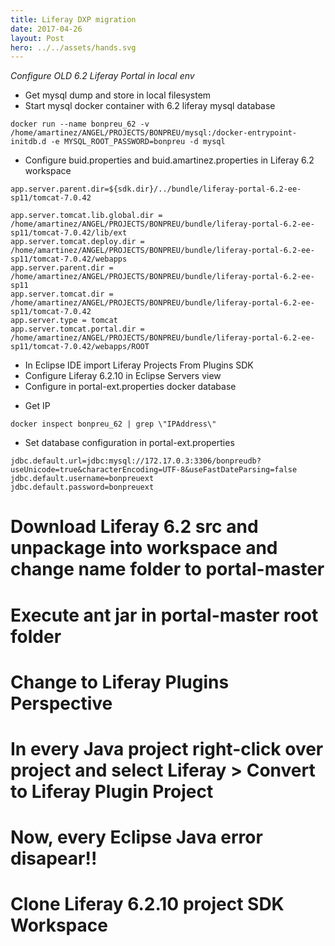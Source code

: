 ```yaml
---
title: Liferay DXP migration
date: 2017-04-26
layout: Post
hero: ../../assets/hands.svg
---
```


*Configure OLD 6.2 Liferay Portal in local env*

* Get mysql dump and store in local filesystem
* Start mysql docker container with 6.2 liferay mysql database

```shell
docker run --name bonpreu_62 -v /home/amartinez/ANGEL/PROJECTS/BONPREU/mysql:/docker-entrypoint-initdb.d -e MYSQL_ROOT_PASSWORD=bonpreu -d mysql
```

* Configure buid.properties and buid.amartinez.properties in Liferay 6.2 workspace 

```
app.server.parent.dir=${sdk.dir}/../bundle/liferay-portal-6.2-ee-sp11/tomcat-7.0.42
```

```
app.server.tomcat.lib.global.dir = /home/amartinez/ANGEL/PROJECTS/BONPREU/bundle/liferay-portal-6.2-ee-sp11/tomcat-7.0.42/lib/ext
app.server.tomcat.deploy.dir = /home/amartinez/ANGEL/PROJECTS/BONPREU/bundle/liferay-portal-6.2-ee-sp11/tomcat-7.0.42/webapps
app.server.parent.dir = /home/amartinez/ANGEL/PROJECTS/BONPREU/bundle/liferay-portal-6.2-ee-sp11
app.server.tomcat.dir = /home/amartinez/ANGEL/PROJECTS/BONPREU/bundle/liferay-portal-6.2-ee-sp11/tomcat-7.0.42
app.server.type = tomcat
app.server.tomcat.portal.dir = /home/amartinez/ANGEL/PROJECTS/BONPREU/bundle/liferay-portal-6.2-ee-sp11/tomcat-7.0.42/webapps/ROOT
```

* In Eclipse IDE import Liferay Projects From Plugins SDK
* Configure Liferay 6.2.10 in Eclipse Servers view
* Configure in portal-ext.properties docker database

- Get IP
```shell
docker inspect bonpreu_62 | grep \"IPAddress\"
```

- Set database configuration in portal-ext.properties
```
jdbc.default.url=jdbc:mysql://172.17.0.3:3306/bonpreudb?useUnicode=true&characterEncoding=UTF-8&useFastDateParsing=false
jdbc.default.username=bonpreuext
jdbc.default.password=bonpreuext
```
# Download Liferay 6.2 src and unpackage into workspace and change name folder to portal-master
# Execute ant jar in portal-master root folder

# Change to Liferay Plugins Perspective
# In every Java project right-click over project and select Liferay > Convert to Liferay Plugin Project
# Now, every Eclipse Java error disapear!!


# Clone Liferay 6.2.10 project SDK Workspace










